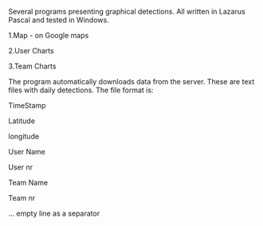 Several programs presenting graphical detections. All written in Lazarus Pascal and tested in Windows.


1.Map - on Google maps

2.User Charts

3.Team Charts


The program automatically downloads data from the server. These are text files with daily detections. The file format is:

TimeStamp

Latitude

longitude

User Name

User nr

Team Name

Team nr

... empty line as a separator
